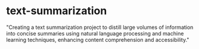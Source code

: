 # text-summarization
"Creating a text summarization project to distill large volumes of information into concise summaries using natural language processing and machine learning techniques, enhancing content comprehension and accessibility."
